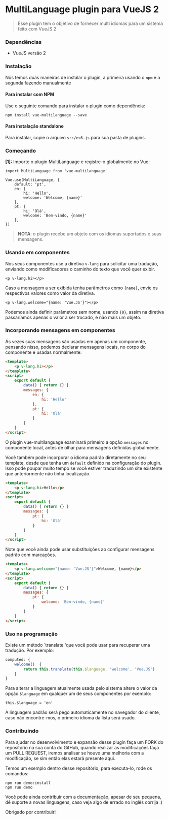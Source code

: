 # MultiLanguage plugin para VueJS 2

> Esse plugin tem o objetivo de fornecer multi idiomas para um sistema feito com VueJS 2

### Dependências
- VueJS versão 2

### Instalação
Nós temos duas maneiras de instalar o plugin, a primeira usando o `npm` e a segunda fazendo manualmente

#### Para instalar com NPM

Use o seguinte comando para instalar o plugin como dependência:

	npm install vue-multilanguage --save

#### Para instalação standalone

Para instalar, copie o arquivo `src/es6.js` para sua pasta de plugins.


### Começando

**[1]:** Importe o plugin MultiLanguage e registre-o globalmente no Vue:

	import MultiLanguage from 'vue-multilanguage'

	Vue.use(MultiLanguage, {
		default: 'pt',
		en: {
			hi: 'Hello',
			welcome: 'Welcome, {name}'
		},
		pt: {
			hi: 'Olá',
			welcome: 'Bem-vindo, {name}'
		},
	})

> **NOTA**: o plugin recebe um objeto com os idiomas suportados e suas mensagens.

### Usando em componentes
Nos seus componentes use a diretiva `v-lang` para solicitar uma tradução, enviando como modificadores o caminho do texto que você quer exibir.

	<p v-lang.hi></p>

Caso a mensagem a ser exibida tenha parâmetros como `{name}`, envie os respectivos valores como valor da diretiva.

	<p v-lang.welcome="{name: 'Vue.JS'}"></p>

Podemos ainda definir parâmetros sem nome, usando `{0}`, assim na diretiva passaríamos apenas o valor a ser trocado, e não mais um objeto.


### Incorporando mensagens em componentes

Ás vezes suas mensagens são usadas em apenas um componente, pensando nisso, podemos declarar mensagens locais, no corpo do componente e usadas normalmente:

```html
<template>
	<p v-lang.hi></p>
</template>
<script>
	export default {
		data() { return {} }
		messages: {
			en: {
				hi: 'Hello'
			},
			pt: {
				hi: 'Olá'
			}
		}
	}
</script>
```

O plugin vue-multilanguage examinará primeiro a opção `messages` no componente local, antes de olhar para mensagens definidas globalmente.

Você também pode incorporar o idioma padrão diretamente no seu template, desde que tenha um `default` definido na configuração do plugin. Isso pode poupar muito tempo se você estiver traduzindo um site existente que anteriormente não tinha localização.

```html
<template>
	<p v-lang.hi>Hello</p>
</template>
<script>
	export default {
		data() { return {} }
		messages: {
			pt: {
				hi: 'Olá'
			}
		}
	}
</script>
```

Note que você ainda pode usar substituições ao configurar mensagens padrão com marcações.


```html
<template>
	<p v-lang.welcome="{name: 'Vue.JS'}">Welcome, {name}</p>
</template>
<script>
	export default {
		data() { return {} }
		messages: {
			pt: {
				welcome: 'Bem-vindo, {name}'
			}
		}
	}
</script>
```

### Uso na programação
Existe um método `translate 'que você pode usar para recuperar uma tradução. Por exemplo:

```js
computed: {
	welcome()  {
		return this.translate(this.$language, 'welcome', 'Vue.JS')
	}
}
```

Para alterar a linguagem atualmente usada pelo sistema altere o valor da opção `$language` em qualquer um de seus componentes por exemplo:

	this.$language = 'en'

A linguagem padrão será pego automaticamente no navegador do cliente, caso não encontre-mos, o primeiro idioma da lista será usado.

### Contribuindo

Para ajudar no desenvolvimento e expansão desse plugin faça um FORK do repositório na sua conta do GitHub, quando realizar as modificações faça um PULL REQUEST, iremos analisar se houve uma melhoria com a modificação, se sim então elas estará presente aqui.

Temos um exemplo dentro desse repositório, para executa-lo, rode os comandos:

	npm run demo:install
	npm run demo


Você pode ainda contribuir com a documentação, apesar de seu pequena, dê suporte a novas linguagens, caso veja algo de errado no inglês corrija :)

Obrigado por contribuir!
